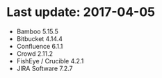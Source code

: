 # Last update: 2017-04-05

- Bamboo 5.15.5
- Bitbucket 4.14.4
- Confluence 6.1.1
- Crowd 2.11.2
- FishEye / Crucible 4.2.1
- JIRA Software 7.2.7
